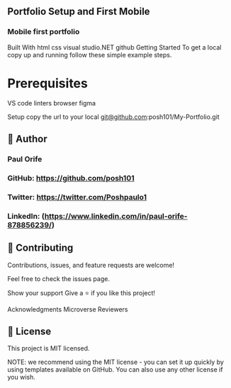 ## Portfolio Setup and First Mobile
### Mobile first portfolio

Built With
html
css
visual studio.NET
github
Getting Started
To get a local copy up and running follow these simple example steps.

# Prerequisites
VS code linters browser figma

Setup
copy the url to your local git@github.com:posh101/My-Portfolio.git

## 👤 Author

### Paul Orife
### GitHub: https://github.com/posh101
### Twitter: https://twitter.com/Poshpaulo1
### LinkedIn: (https://www.linkedin.com/in/paul-orife-878856239/)


## 🤝 Contributing
Contributions, issues, and feature requests are welcome!

Feel free to check the issues page.

Show your support
Give a ⭐️ if you like this project!

Acknowledgments
Microverse Reviewers 

## 📝 License
This project is MIT licensed.

NOTE: we recommend using the MIT license - you can set it up quickly by using templates available on GitHub. You can also use any other license if you wish.
